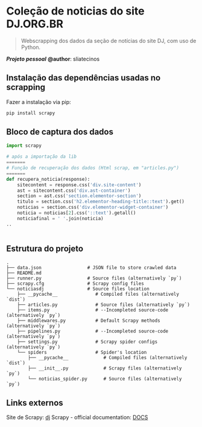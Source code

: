 # Coleção de noticias do site DJ.ORG.BR
> Webscrapping dos dados da seção de notícias do site DJ, com uso de Python.

___Projeto pessoal___ 
**@author**: sliatecinos

## Instalação das dependências usadas no scrapping

Fazer a instalação via pip:
```bash
pip install scrapy
```

## Bloco de captura dos dados
```python
import scrapy 

# após a importação da lib
=======
# Função de recuperação dos dados (Html scrap, em "articles.py")
=======
def recupera_noticia(response):
    sitecontent = response.css('div.site-content')
    ast = sitecontent.css('div.ast-container')
    section = ast.css('section.elementor-section')
    titulo = section.css('h2.elementor-heading-title::text').get()
    noticias = section.css('div.elementor-widget-container')
    noticia = noticias[2].css('::text').getall()
    noticiafinal = ' '.join(noticia)
..    
    
```

## Estrutura do projeto
    .
    ├── data.json                 # JSON file to store crawled data
    ├── README.md
    ├── runner.py                 # Source files (alternatively `py`)
    ├── scrapy.cfg                # Scrapy config files                 
    └── noticiasdj                # Source files location
        ├── __pycache__              # Compiled files (alternatively `dist`)
        ├── articles.py              # Source files (alternatively `py`)
        ├── items.py                 # --Incompleted source-code (alternatively `py`)
        ├── middlewares.py           # Default Scrapy methods (alternatively `py`)
        ├── pipelines.py             # --Incompleted source-code (alternatively `py`)
        ├── settings.py              # Scrapy spider configs (alternatively `py`)
        └── spiders                  # Spider's location
            ├── __pycache__             # Compiled files (alternatively `dist`)
            ├── __init__.py             # Scrapy files (alternatively `py`)
            └── noticias_spider.py      # Source files (alternatively `py`)

## Links externos

Site de Scrapy: [dj](https://dj.org.br/)
Scrapy - official documentation: [DOCS](https://docs.scrapy.org/en/latest/index.html)
